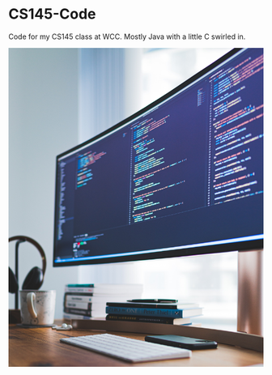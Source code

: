 # CS145-Code
Code for my CS145 class at WCC. Mostly Java with a little C swirled in. 

<img src="java_pic.jpg" alt="java" /></a>
